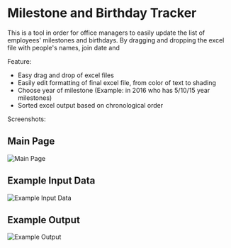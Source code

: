 # Milestone and Birthday Tracker

This is a tool in order for office managers to easily update the list of employees' milestones and birthdays. By dragging and dropping the excel file with people's names, join date and 

Feature:
- Easy drag and drop of excel files
- Easily edit formatting of final excel file, from color of text to shading
- Choose year of milestone (Example: in 2016 who has 5/10/15 year milestones)
- Sorted excel output based on chronological order

Screenshots:

## Main Page
![Main Page](http://i.imgur.com/tIXq9mc.jpg)

## Example Input Data
![Example Input Data](http://i.imgur.com/m15kREL.jpg)

## Example Output
![Example Output](http://i.imgur.com/rzWUcsU.jpg)